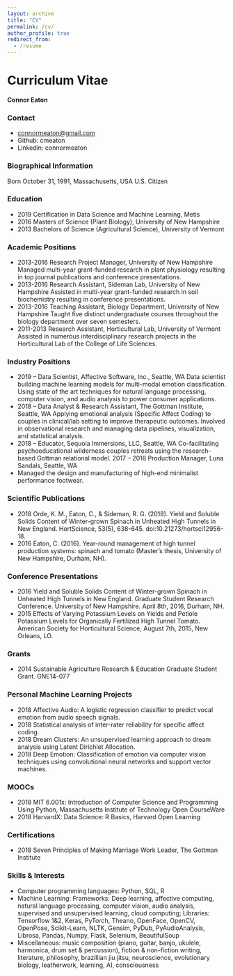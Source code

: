```yaml
---
layout: archive
title: "CV"
permalink: /cv/
author_profile: true
redirect_from:
  - /resume
---
```


# Curriculum Vitae

**Connor Eaton**

### Contact
- connormeaton@gmail.com
- Github: cmeaton
- Linkedin: connormeaton

### Biographical Information
Born October 31, 1991, Massachusetts, USA
U.S. Citizen

### Education
- 2019		Certification in Data Science and Machine Learning, Metis
- 2016		Masters of Science (Plant Biology), University of New Hampshire
- 2013		Bachelors of Science (Agricultural Science), University of Vermont

### Academic Positions
- 2013-2016	Research Project Manager, University of New Hampshire
Managed multi-year grant-funded research in plant physiology resulting in top journal publications and conference presentations.
- 2013-2016	Research Assistant, Sideman Lab, University of New Hampshire
Assisted in multi-year grant-funded research in soil biochemistry resulting in conference presentations.
- 2013-2016	Teaching Assistant, Biology Department, University of New Hampshire
Taught five distinct undergraduate courses throughout the biology department over seven semesters.
- 2011-2013	Research Assistant, Horticultural Lab, University of Vermont 
Assisted in numerous interdisciplinary research projects in the Horticultural Lab of the College of Life Sciences.

### Industry Positions
- 2019 –		Data Scientist, Affective Software, Inc., Seattle, WA
Data scientist building machine learning models for multi-modal emotion classification. Using state of the art techniques for natural language processing, computer vision, and audio analysis to power consumer applications.
- 2018 –		Data Analyst & Research Assistant, The Gottman Institute, Seattle, WA
Applying emotional analysis (Specific Affect Coding) to couples in clinical/lab setting to improve therapeutic outcomes. Involved in observational research and managing data pipelines, visualization, and statistical analysis.
- 2018 –		Educator, Sequoia Immersions, LLC, Seattle, WA
Co-facilitating psychoeducational wilderness couples retreats using the research-based Gottman relational model.
2017 – 2018       Production Manager, Luna Sandals, Seattle, WA
- Managed the design and manufacturing of high-end minimalist performance footwear.

### Scientific Publications
- 2018	Orde, K. M., Eaton, C., & Sideman, R. G. (2018). Yield and Soluble Solids Content of Winter-grown Spinach in Unheated High Tunnels in New England. HortScience, 53(5), 638-645. doi:10.21273/hortsci12956-18.  
- 2016	Eaton, C. (2016). Year-round management of high tunnel production systems: spinach and tomato (Master’s thesis, University of New Hampshire, Durham, NH). 

### Conference Presentations
- 2016	Yield and Soluble Solids Content of Winter-grown Spinach in Unheated High Tunnels in New England. Graduate Student Research Conference. University of New Hampshire. April 8th, 2016, Durham, NH.
- 2015	Effects of Varying Potassium Levels on Yields and Petiole Potassium Levels for Organically Fertilized High Tunnel Tomato. American Society for Horticultural Science, August 7th, 2015, New Orleans, LO.

### Grants
- 2014		Sustainable Agriculture Research & Education Graduate Student Grant. GNE14-077

### Personal Machine Learning Projects
- 2018	Affective Audio: A logistic regression classifier to predict vocal emotion from audio         speech signals.
- 2018		Statistical analysis of inter-rater reliability for specific affect coding.
- 2018	Dream Clusters: An unsupervised learning approach to dream analysis using Latent Dirichlet Allocation.
- 2018	Deep Emotion: Classification of emotion via computer vision techniques using convolutional neural networks and support vector machines.

### MOOCs
- 2018  	MIT 6.001x: Introduction of Computer Science and Programming Using Python, Massachusetts Institute of Technology Open CourseWare 
- 2018		HarvardX: Data Science: R Basics, Harvard Open Learning

### Certifications
- 2018		Seven Principles of Making Marriage Work Leader, The Gottman Institute

### Skills & Interests
- Computer programming languages: Python, SQL, R
- Machine Learning: Frameworks: Deep learning, affective computing, natural language processing, computer vision, audio analysis, supervised and unsupervised learning, cloud computing; Libraries: Tensorflow 1&2, Keras, PyTorch, Theano, OpenFace, OpenCV, OpenPose,  Scikit-Learn, NLTK, Gensim, PyDub, PyAudioAnalysis, Librosa, Pandas, Numpy, Flask, Selenium, BeautifulSoup
- Miscellaneous: music composition (piano, guitar, banjo, ukulele, harmonica, drum set & percussion), fiction & non-fiction writing, literature, philosophy, brazillian jiu jitsu, neuroscience, evolutionary biology, leatherwork, learning, AI, consciousness


